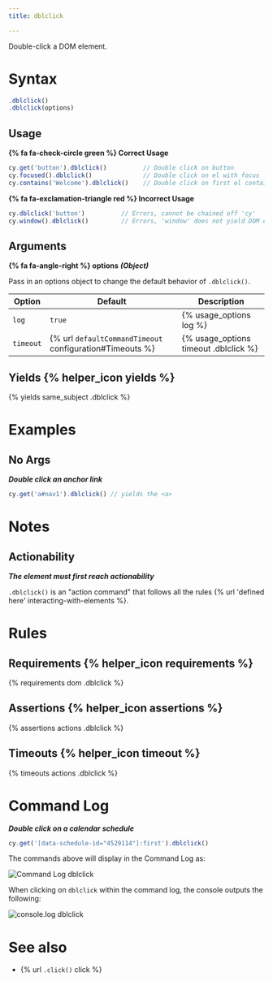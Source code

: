 ```yaml
---
title: dblclick

---
```


Double-click a DOM element.

# Syntax

```javascript
.dblclick()
.dblclick(options)
```

## Usage

**{% fa fa-check-circle green %} Correct Usage**

```javascript
cy.get('button').dblclick()          // Double click on button
cy.focused().dblclick()              // Double click on el with focus
cy.contains('Welcome').dblclick()    // Double click on first el containing 'Welcome'
```

**{% fa fa-exclamation-triangle red %} Incorrect Usage**

```javascript
cy.dblclick('button')          // Errors, cannot be chained off 'cy'
cy.window().dblclick()         // Errors, 'window' does not yield DOM element
```

## Arguments

**{% fa fa-angle-right %} options** ***(Object)***

Pass in an options object to change the default behavior of `.dblclick()`.

Option | Default | Description
--- | --- | ---
`log` | `true` | {% usage_options log %}
`timeout` | {% url `defaultCommandTimeout` configuration#Timeouts %} | {% usage_options timeout .dblclick %}

## Yields {% helper_icon yields %}

{% yields same_subject .dblclick %}

# Examples

## No Args

***Double click an anchor link***

```javascript
cy.get('a#nav1').dblclick() // yields the <a>
```

# Notes

## Actionability

***The element must first reach actionability***

`.dblclick()` is an "action command" that follows all the rules {% url 'defined here' interacting-with-elements %}.

# Rules

## Requirements {% helper_icon requirements %}

{% requirements dom .dblclick %}

## Assertions {% helper_icon assertions %}

{% assertions actions .dblclick %}

## Timeouts {% helper_icon timeout %}

{% timeouts actions .dblclick %}

# Command Log

***Double click on a calendar schedule***

```javascript
cy.get('[data-schedule-id="4529114"]:first').dblclick()
```

The commands above will display in the Command Log as:

![Command Log dblclick](/img/api/dblclick/double-click-in-testing.png)

When clicking on `dblclick` within the command log, the console outputs the following:

![console.log dblclick](/img/api/dblclick/element-double-clicked-on.png)

# See also

- {% url `.click()` click %}
